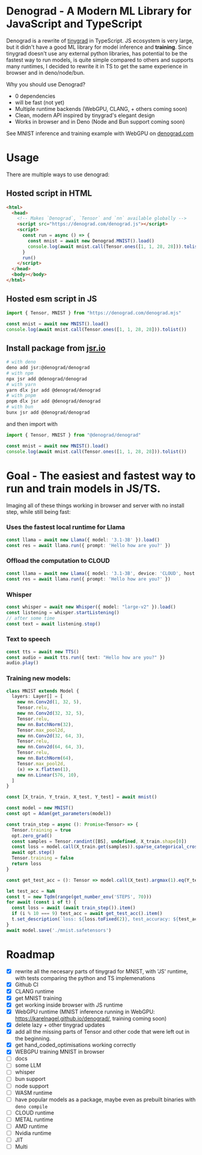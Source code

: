 # Denograd - A Modern ML Library for JavaScript and TypeScript

Denograd is a rewrite of [tinygrad](https://tinygrad.org/) in TypeScript. JS ecosystem is very large, but it didn't have a good ML library for model inference and **training**. Since tinygrad doesn't use any external python libraries, has potential to be the fastest way to run models, is quite simple compared to others and supports many runtimes, I decided to rewrite it in TS to get the same experience in browser and in deno/node/bun.

Why you should use Denograd?
- 0 dependencies
- will be fast (not yet)
- Multiple runtime backends (WebGPU, CLANG, + others coming soon)
- Clean, modern API inspired by tinygrad's elegant design
- Works in browser and in Deno (Node and Bun support coming soon)

See MNIST inference and training example with WebGPU on [denograd.com](https://denograd.com)

# Usage

There are multiple ways to use denograd:

## Hosted script in HTML
```html
<html>
  <head>
    <!-- Makes `Denograd`, `Tensor` and `nn` available globally -->
    <script src="https://denograd.com/denograd.js"></script>
    <script>
      const run = async () => {
        const mnist = await new Denograd.MNIST().load()
        console.log(await mnist.call(Tensor.ones([1, 1, 28, 28])).tolist())
      }
      run()
    </script>
  </head>
  <body></body>
</html>

```

## Hosted esm script in JS
```js
import { Tensor, MNIST } from "https://denograd.com/denograd.mjs"

const mnist = await new MNIST().load()
console.log(await mnist.call(Tensor.ones([1, 1, 28, 28])).tolist()) 
```

## Install package from [jsr.io](https://jsr.io/@denograd/denograd)
```bash
# with deno
deno add jsr:@denograd/denograd
# with npm
npx jsr add @denograd/denograd
# with yarn
yarn dlx jsr add @denograd/denograd
# with pnpm
pnpm dlx jsr add @denograd/denograd
# with bun
bunx jsr add @denograd/denograd
```

and then import with 
```ts
import { Tensor, MNIST } from "@denograd/denograd"

const mnist = await new MNIST().load()
console.log(await mnist.call(Tensor.ones([1, 1, 28, 28])).tolist()) 
```


# Goal - The easiest and fastest way to run and train models in JS/TS.

Imaging all of these things working in browser and server with no install step, while still being fast:

### Uses the fastest local runtime for Llama
```ts
const llama = await new Llama({ model: '3.1-3B' }).load()
const res = await llama.run({ prompt: 'Hello how are you?' })
```

### Offload the computation to CLOUD
```ts
const llama = await new Llama({ model: '3.1-3B', device: 'CLOUD', host: process.env.CLOUD_HOST }).load()
const res = await llama.run({ prompt: 'Hello how are you?' })
```

### Whisper
```ts
const whisper = await new Whisper({ model: "large-v2" }).load()
const listening = whisper.startListening()
// after some time 
const text = await listening.stop()
```

### Text to speech
```ts
const tts = await new TTS()
const audio = await tts.run({ text: "Hello how are you?" })
audio.play()
```

### Training new models:
```ts
class MNIST extends Model {
  layers: Layer[] = [
    new nn.Conv2d(1, 32, 5),
    Tensor.relu,
    new nn.Conv2d(32, 32, 5),
    Tensor.relu,
    new nn.BatchNorm(32),
    Tensor.max_pool2d,
    new nn.Conv2d(32, 64, 3),
    Tensor.relu,
    new nn.Conv2d(64, 64, 3),
    Tensor.relu,
    new nn.BatchNorm(64),
    Tensor.max_pool2d,
    (x) => x.flatten(1),
    new nn.Linear(576, 10),
  ]
}

const [X_train, Y_train, X_test, Y_test] = await mnist()

const model = new MNIST()
const opt = Adam(get_parameters(model))

const train_step = async (): Promise<Tensor> => {
  Tensor.training = true
  opt.zero_grad()
  const samples = Tensor.randint([BS], undefined, X_train.shape[0])
  const loss = model.call(X_train.get(samples)).sparse_categorical_crossentropy(Y_train.get(samples)).backward()
  await opt.step()
  Tensor.training = false
  return loss
}

const get_test_acc = (): Tensor => model.call(X_test).argmax(1).eq(Y_test).mean().mul(100)

let test_acc = NaN
const t = new Tqdm(range(get_number_env('STEPS', 70)))
for await (const i of t) {
  const loss = await (await train_step()).item()
  if (i % 10 === 9) test_acc = await get_test_acc().item()
  t.set_description(`loss: ${loss.toFixed(2)}, test_accuracy: ${test_acc.toFixed(2)}`)
}
await model.save('./mnist.safetensors')
```

# Roadmap

- [x] rewrite all the necesary parts of tinygrad for MNIST, with 'JS' runtime, with tests comparing the python and TS implemenations
- [x] Github CI
- [x] CLANG runtime
- [x] get MNIST training
- [x] get working inside browser with JS runtime
- [x] WebGPU runtime (MNIST inference running in WebGPU: https://karelnagel.github.io/denograd/, training coming soon)
- [x] delete lazy + other tinygrad updates
- [x] add all the missing parts of Tensor and other code that were left out in the beginning.
- [x] get hand_coded_optimisations working correctly
- [x] WEBGPU training MNIST in browser
- [ ] docs
- [ ] some LLM
- [ ] whisper
- [ ] bun support
- [ ] node support
- [ ] WASM runtime
- [ ] have popular models as a package, maybe even as prebuilt binaries with `deno compile`
- [ ] CLOUD runtime
- [ ] METAL runtime
- [ ] AMD runtime
- [ ] Nvidia runtime
- [ ] JIT
- [ ] Multi
